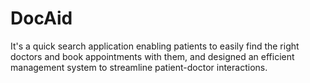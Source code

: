 # DocAid

It's a quick search application enabling patients to easily find the right doctors and book appointments with them, and designed an efficient management system to streamline patient-doctor interactions.

